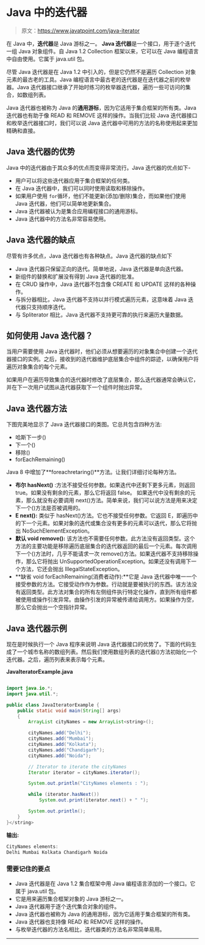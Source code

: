 # Java 中的迭代器

> 原文：<https://www.javatpoint.com/java-iterator>

在 Java 中，**迭代器**是 Java 游标之一。 **Java 迭代器**是一个接口，用于逐个迭代一组 Java 对象组件。自 Java 1.2 Collection 框架以来，它可以在 Java 编程语言中自由使用。它属于 java.util 包。

尽管 Java 迭代器是在 Java 1.2 中引入的，但是它仍然不是遍历 Collection 对象元素的最古老的工具。Java 编程语言中最古老的迭代器是在迭代器之前的枚举器。Java 迭代器接口继承了开始时练习的枚举器迭代器，遍历一些可访问的集合，如数组列表。

Java 迭代器也被称为 Java 的**通用游标**，因为它适用于集合框架的所有类。Java 迭代器也有助于像 READ 和 REMOVE 这样的操作。当我们比较 Java 迭代器接口和枚举迭代器接口时，我们可以说 Java 迭代器中可用的方法的名称使用起来更加精确和直接。

## Java 迭代器的优势

Java 中的迭代器由于其众多的优点而变得非常流行。Java 迭代器的优点如下-

*   用户可以将这些迭代器应用于集合框架的任何类。
*   在 Java 迭代器中，我们可以同时使用读取和移除操作。
*   如果用户使用 `for`循环，他们不能更新(添加/删除)集合，而如果他们使用 Java 迭代器，他们可以简单地更新集合。
*   Java 迭代器被认为是集合应用编程接口的通用游标。
*   Java 迭代器中的方法名非常容易使用。

## Java 迭代器的缺点

尽管有许多优点，Java 迭代器也有各种缺点。Java 迭代器的缺点如下

*   Java 迭代器只保留正向的迭代。简单地说，Java 迭代器是单向迭代器。
*   新组件的替换和扩展没有得到 Java 迭代器的批准。
*   在 CRUD 操作中，Java 迭代器不包含像 CREATE 和 UPDATE 这样的各种操作。
*   与拆分器相比，Java 迭代器不支持以并行模式遍历元素，这意味着 Java 迭代器只支持顺序迭代。
*   与 Spliterator 相比，Java 迭代器不支持更可靠的执行来遍历大量数据。

## 如何使用 Java 迭代器？

当用户需要使用 Java 迭代器时，他们必须从想要遍历的对象集合中创建一个迭代器接口的实例。之后，接收到的迭代器维护底层集合中组件的踪迹，以确保用户将遍历对象集合的每个元素。

如果用户在遍历导致集合的迭代器时修改了底层集合，那么迭代器通常会确认它，并在下一次用户试图从迭代器获取下一个组件时抛出异常。

## Java 迭代器方法

下图完美地显示了 Java 迭代器接口的类图。它总共包含四种方法:

*   哈斯下一步()
*   下一个()
*   移除()
*   forEachRemaining()

Java 8 中增加了**foreachretaring()**方法。让我们详细讨论每种方法。

*   **布尔 hasNext()** :方法不接受任何参数。如果迭代中还剩下更多元素，则返回 true。如果没有剩余的元素，那么它将返回 false。
    如果迭代中没有剩余的元素，那么就没有必要调用 next()方法。简单来说，我们可以说方法是用来决定下一个()方法是否被调用的。
*   **E next():** 类似于 hasNext()方法。它也不接受任何参数。它返回 E，即遍历中的下一个元素。如果对象的迭代或集合没有更多的元素可以迭代，那么它将抛出 NoSuchElementException。
*   **默认 void remove():** 该方法也不需要任何参数。此方法没有返回类型。这个方法的主要功能是移除遍历底层集合的迭代器返回的最后一个元素。每次调用下一个()方法时，几乎不能请求一次 remove()方法。如果迭代器不支持移除操作，那么它将抛出 UnSupportedOperationException。如果还没有调用下一个方法，它还会抛出 IllegalStateException。
*   **缺省 void forEachRemaining(消费者动作):**它是 Java 迭代器中唯一一个接受参数的方法。它接受动作作为参数。行动就是要被执行的东西。该方法没有返回类型。此方法对集合的所有左侧组件执行特定化操作，直到所有组件都被使用或操作引发异常。由操作引发的异常被传递给调用方。如果操作为空，那么它会抛出一个空指针异常。

## Java 迭代器示例

现在是时候执行一个 Java 程序来说明 Java 迭代器接口的优势了。下面的代码生成了一个城市名称的数组列表。然后我们使用数组列表的迭代器()方法初始化一个迭代器。之后，遍历列表来表示每个元素。

**JavaIteratorExample.java**

```java

import java.io.*;
import java.util.*;

public class JavaIteratorExample {
    public static void main(String[] args)
    {
        ArrayList cityNames = new ArrayList<string>();

        cityNames.add("Delhi");
        cityNames.add("Mumbai");
        cityNames.add("Kolkata");
        cityNames.add("Chandigarh");
        cityNames.add("Noida");

        // Iterator to iterate the cityNames
        Iterator iterator = cityNames.iterator();

        System.out.println("CityNames elements : ");

        while (iterator.hasNext())
            System.out.print(iterator.next() + " ");

        System.out.println();
    }
}</string> 
```

**输出:**

```java
CityNames elements: 
Delhi Mumbai Kolkata Chandigarh Noida

```

### 需要记住的要点

*   Java 迭代器是在 Java 1.2 集合框架中用 Java 编程语言添加的一个接口。它属于 java.util 包。
*   它是用来遍历集合框架对象的 Java 游标之一。
*   Java 迭代器用于逐个迭代集合对象的组件。
*   Java 迭代器也被称为 Java 的通用游标，因为它适用于集合框架的所有类。
*   Java 迭代器也支持像 READ 和 REMOVE 这样的操作。
*   与枚举迭代器的方法名相比，迭代器类的方法名非常简单易用。

* * *